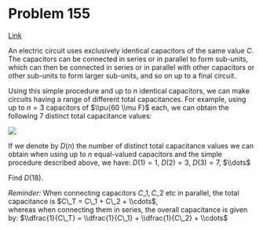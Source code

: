 # Problem 155

[Link](https://projecteuler.net/problem=155)

An electric circuit uses exclusively identical capacitors of the same value $C$.  
The capacitors can be connected in series or in parallel to form sub-units, which can then be connected in series or in parallel with other capacitors or other sub-units to form larger sub-units, and so on up to a final circuit.

Using this simple procedure and up to $n$ identical capacitors, we can make circuits having a range of different total capacitances. For example, using up to $n=3$ capacitors of $\\pu{60 \\mu F}$ each, we can obtain the following $7$ distinct total capacitance values: 

![](resources/images/0155_capacitors1.gif?1678992055)

If we denote by $D(n)$ the number of distinct total capacitance values we can obtain when using up to $n$ equal-valued capacitors and the simple procedure described above, we have: $D(1)=1$, $D(2)=3$, $D(3)=7$, $\\dots$

Find $D(18)$.

*Reminder:* When connecting capacitors $C\_1, C\_2$ etc in parallel, the total capacitance is $C\_T = C\_1 + C\_2 + \\cdots$,  
whereas when connecting them in series, the overall capacitance is given by: $\\dfrac{1}{C\_T} = \\dfrac{1}{C\_1} + \\dfrac{1}{C\_2} + \\cdots$
